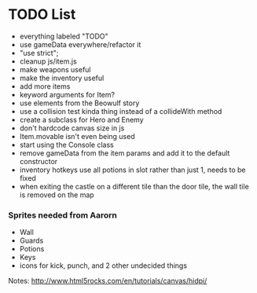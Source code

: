 # TODO List
- everything labeled "TODO"
- use gameData everywhere/refactor it
- "use strict";
- cleanup js/item.js
- make weapons useful
- make the inventory useful
- add more items
- keyword arguments for Item?
- use elements from the Beowulf story
- use a collision test kinda thing instead of a collideWith method
- create a subclass for Hero and Enemy
- don't hardcode canvas size in js
- Item.movable isn't even being used
- start using the Console class
- remove gameData from the item params and add it to the default constructor
- inventory hotkeys use all potions in slot rather than just 1, needs to be fixed
- when exiting the castle on a different tile than the door tile, the wall tile is removed on the map

### Sprites needed from Aarorn
- Wall
- Guards
- Potions
- Keys
- icons for kick, punch, and 2 other undecided things

Notes:
http://www.html5rocks.com/en/tutorials/canvas/hidpi/

